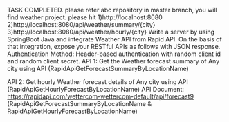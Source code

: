 TASK COMPLETED.
please refer abc repository in master branch, you will find weather project.
please hit 1)http://localhost:8080
          2)http://localhost:8080/api/weather/summary/{city}
          3)http://localhost:8080/api/weather/hourly/{city}
Write a server by using SpringBoot Java and integrate Weather API from Rapid API. On the basis of that integration, expose your RESTful APIs as follows with JSON response.
Authentication Method: Header-based authentication with random client id and random client secret.
API 1: Get the Weather forecast summary of Any city using API (RapidApiGetForecastSummaryByLocationName)
 
API 2: Get hourly Weather forecast details of Any city using API (RapidApiGetHourlyForecastByLocationName)
API Document: https://rapidapi.com/wettercom-wettercom-default/api/forecast9 (RapidApiGetForecastSummaryByLocationName & RapidApiGetHourlyForecastByLocationName)
